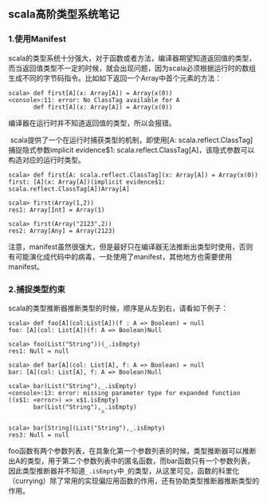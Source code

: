 ## scala高阶类型系统笔记

### 1.使用Manifest

​	scala的类型系统十分强大，对于函数或者方法，编译器期望知道返回值的类型，而当返回值类型不一定的时候，就会出现问题，因为scala必须根据运行时的数组生成不同的字节码指令。比如如下返回一个Array中首个元素的方法：

```
scala> def first[A](x: Array[A]) = Array(x(0))
<console>:11: error: No ClassTag available for A
       def first[A](x: Array[A]) = Array(x(0))
```

编译器在运行时并不知道返回值的类型，所以会报错。

​	scala提供了一个在运行时捕获类型的机制，即使用[A: scala.reflect.ClassTag]捕捉隐式参数implicit evidence$1: scala.reflect.ClassTag[A]，该隐式参数可以构造对应的运行时类型。

```
scala> def first[A: scala.reflect.ClassTag](x: Array[A]) = Array(x(0))
first: [A](x: Array[A])(implicit evidence$1: scala.reflect.ClassTag[A])Array[A]

scala> first(Array(1,2))
res1: Array[Int] = Array(1)

scala> first(Array("2123",2))
res2: Array[Any] = Array(2123)
```

​	注意，manifest虽然很强大，但是最好只在编译器无法推断出类型时使用，否则有可能演化成代码中的病毒，一处使用了manifest，其他地方也需要使用manifest。

### 2.捕捉类型约束

scala的类型推断器推断类型的时候，顺序是从左到右，请看如下例子：

```
scala> def foo[A](col:List[A])(f : A => Boolean) = null
foo: [A](col: List[A])(f: A => Boolean)Null

scala> foo(List("String"))(_.isEmpty)
res1: Null = null

scala> def bar[A](col: List[A], f: A => Boolean) = null
bar: [A](col: List[A], f: A => Boolean)Null

scala> bar(List("String"),_.isEmpty)
<console>:13: error: missing parameter type for expanded function ((x$1: <error>) => x$1.isEmpty)
       bar(List("String"),_.isEmpty)
                          ^

scala> bar[String](List("String"),_.isEmpty)
res3: Null = null

```

foo函数有两个参数列表，在具象化第一个参数列表的时候，类型推断器可以推断出A的类型，用于第二个参数列表中的匿名函数，而bar函数只有一个参数列表，因此类型推断器并不知道`_.isEmpty`中`_`的类型，从这里可见，函数的科里化（currying）除了常用的实现偏应用函数的作用，还有协助类型推断器推断类型的作用。

##  

